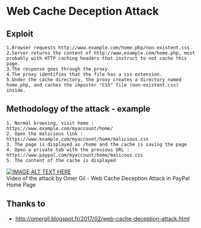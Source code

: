 # Web Cache Deception Attack

## Exploit
```
1.Browser requests http://www.example.com/home.php/non-existent.css.
2.Server returns the content of http://www.example.com/home.php, most probably with HTTP caching headers that instruct to not cache this page.
3.The response goes through the proxy.
4.The proxy identifies that the file has a css extension.
5.Under the cache directory, the proxy creates a directory named home.php, and caches the imposter "CSS" file (non-existent.css) inside.
```

## Methodology of the attack - example
```
1. Normal browsing, visit home : https://www.example.com/myaccount/home/
2. Open the malicious link : https://www.example.com/myaccount/home/malicious.css
3. The page is displayed as /home and the cache is saving the page
4. Open a private tab with the previous URL : https://www.paypal.com/myaccount/home/malicous.css
5. The content of the cache is displayed
```

[![IMAGE ALT TEXT HERE](https://img.youtube.com/vi/pLte7SomUB8/0.jpg)](https://www.youtube.com/watch?v=pLte7SomUB8)   
Video of the attack by Omer Gil - Web Cache Deception Attack in PayPal Home Page

## Thanks to
* http://omergil.blogspot.fr/2017/02/web-cache-deception-attack.html